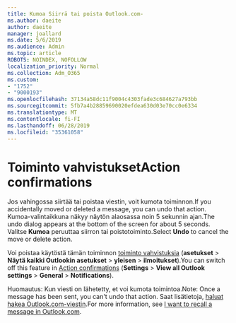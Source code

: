 ```yaml
---
title: Kumoa Siirrä tai poista Outlook.com-
ms.author: daeite
author: daeite
manager: joallard
ms.date: 5/6/2019
ms.audience: Admin
ms.topic: article
ROBOTS: NOINDEX, NOFOLLOW
localization_priority: Normal
ms.collection: Adm_O365
ms.custom:
- "1752"
- "9000193"
ms.openlocfilehash: 37134a58dc11f9004c4303fade3c684627a793bb
ms.sourcegitcommit: 5fb7a4b28859690020efdea630d03e70cc0e6334
ms.translationtype: MT
ms.contentlocale: fi-FI
ms.lasthandoff: 06/28/2019
ms.locfileid: "35361058"
---
```

# <a name="action-confirmations"></a><span data-ttu-id="fa99d-102">Toiminto vahvistukset</span><span class="sxs-lookup"><span data-stu-id="fa99d-102">Action confirmations</span></span>

<span data-ttu-id="fa99d-103">Jos vahingossa siirtää tai poistaa viestin, voit kumota toiminnon.</span><span class="sxs-lookup"><span data-stu-id="fa99d-103">If you accidentally moved or deleted a message, you can undo that action.</span></span> <span data-ttu-id="fa99d-104">Kumoa-valintaikkuna näkyy näytön alaosassa noin 5 sekunnin ajan.</span><span class="sxs-lookup"><span data-stu-id="fa99d-104">The undo dialog appears at the bottom of the screen for about 5 seconds.</span></span> <span data-ttu-id="fa99d-105">Valitse **Kumoa** peruuttaa siirron tai poistotoiminto.</span><span class="sxs-lookup"><span data-stu-id="fa99d-105">Select **Undo** to cancel the move or delete action.</span></span>

<span data-ttu-id="fa99d-106">Voi poistaa käytöstä tämän toiminnon [toiminto vahvistuksia](https://outlook.live.com/mail/options/general/notifications) (**asetukset** > **Näytä kaikki Outlookin asetukset** > **yleisen** > **ilmoitukset**).</span><span class="sxs-lookup"><span data-stu-id="fa99d-106">You can switch off this feature in [Action confirmations](https://outlook.live.com/mail/options/general/notifications) (**Settings** > **View all Outlook settings** > **General** > **Notifications**).</span></span>

<span data-ttu-id="fa99d-107">Huomautus: Kun viesti on lähetetty, et voi kumota toimintoa.</span><span class="sxs-lookup"><span data-stu-id="fa99d-107">Note: Once a message has been sent, you can't undo that action.</span></span> <span data-ttu-id="fa99d-108">Saat lisätietoja, [haluat hakea Outlook.com-viestin](https://support.office.com/article/c069ddde-5282-4085-8f4c-d7b133324f8a).</span><span class="sxs-lookup"><span data-stu-id="fa99d-108">For more information, see [I want to recall a message in Outlook.com](https://support.office.com/article/c069ddde-5282-4085-8f4c-d7b133324f8a).</span></span>